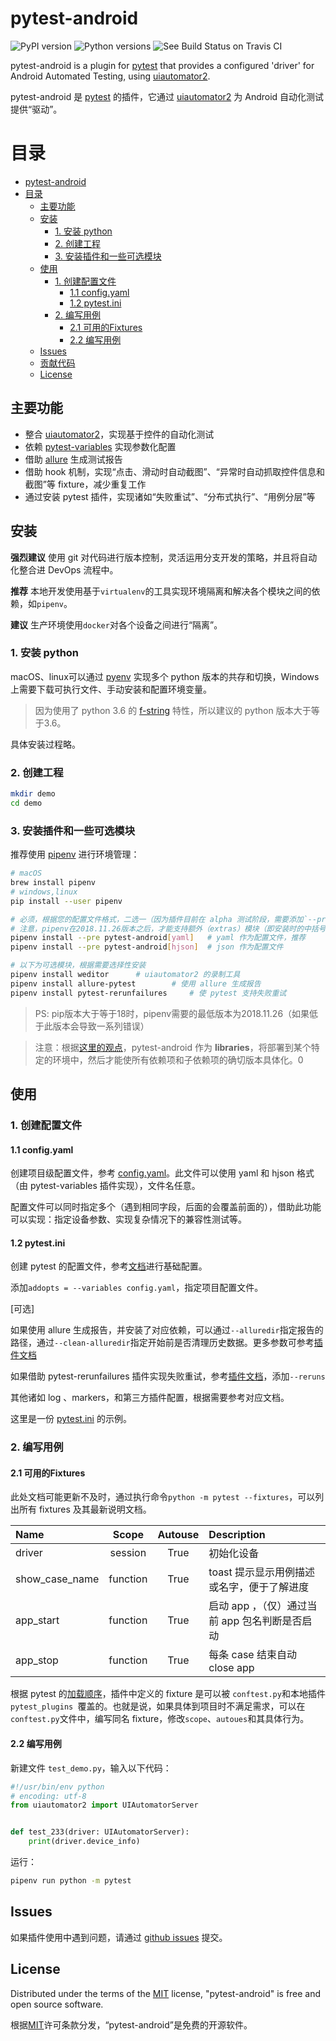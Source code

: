 # pytest-android

![PyPI version](https://img.shields.io/pypi/v/pytest-android.svg) ![Python versions](https://img.shields.io/pypi/pyversions/pytest-android.svg) ![See Build Status on Travis CI](https://travis-ci.org/edsion1107/pytest-android.svg?branch=master)

pytest-android is a plugin for [pytest](http://pytest.org/) that provides a configured 'driver' for Android Automated Testing, using [uiautomator2](https://github.com/openatx/uiautomator2).

pytest-android 是 [pytest](http://pytest.org/) 的插件，它通过 [uiautomator2](https://github.com/openatx/uiautomator2) 为 Android 自动化测试提供“驱动”。



目录
=================

   * [pytest-android](#pytest-android)
   * [目录](#目录)
      * [主要功能](#主要功能)
      * [安装](#安装)
         * [1. 安装 python](#1-安装-python)
         * [2. 创建工程](#2-创建工程)
         * [3. 安装插件和一些可选模块](#3-安装插件和一些可选模块)
      * [使用](#使用)
         * [1. 创建配置文件](#1-创建配置文件)
            * [1.1 config.yaml](#11-configyaml)
            * [1.2 pytest.ini](#12-pytestini)
         * [2. 编写用例](#2-编写用例)
            * [2.1 可用的Fixtures](#21-可用的fixtures)
            * [2.2 编写用例](#22-编写用例)
      * [Issues](#issues)
      * [贡献代码](#贡献代码)
      * [License](#license)

## 主要功能

- 整合 [uiautomator2](https://github.com/openatx/uiautomator2)，实现基于控件的自动化测试
- 依赖 [pytest-variables](https://github.com/pytest-dev/pytest-variables) 实现参数化配置
- 借助 [allure](https://github.com/allure-framework/allure-python) 生成测试报告
- 借助 hook 机制，实现“点击、滑动时自动截图”、“异常时自动抓取控件信息和截图”等 fixture，减少重复工作
- 通过安装 pytest 插件，实现诸如“失败重试”、“分布式执行”、“用例分层”等



## 安装

**强烈建议** 使用 git 对代码进行版本控制，灵活运用分支开发的策略，并且将自动化整合进 DevOps 流程中。

**推荐** 本地开发使用基于`virtualenv`的工具实现环境隔离和解决各个模块之间的依赖，如`pipenv`。

**建议** 生产环境使用`docker`对各个设备之间进行“隔离”。

### 1. 安装 python

macOS、linux可以通过 [pyenv](https://github.com/pyenv/pyenv) 实现多个 python 版本的共存和切换，Windows上需要下载可执行文件、手动安装和配置环境变量。

> 因为使用了 python 3.6 的 [f-string](https://realpython.com/python-f-strings/) 特性，所以建议的 python 版本大于等于3.6。

具体安装过程略。

### 2. 创建工程

```bash
mkdir demo
cd demo
```

### 3. 安装插件和一些可选模块

推荐使用 [pipenv](https://github.com/pypa/pipenv) 进行环境管理：

```bash
# macOS
brew install pipenv
# windows,linux
pip install --user pipenv

# 必须，根据您的配置文件格式，二选一（因为插件目前在 alpha 测试阶段，需要添加`--pre`参数）
# 注意，pipenv在2018.11.26版本之后，才能支持额外（extras）模块（即安装时的中括号语法），所以使用较新的版本、或手动安装
pipenv install --pre pytest-android[yaml]	# yaml 作为配置文件，推荐
pipenv install --pre pytest-android[hjson]	# json 作为配置文件

# 以下为可选模块，根据需要选择性安装
pipenv install weditor		# uiautomator2 的录制工具
pipenv install allure-pytest		# 使用 allure 生成报告
pipenv install pytest-rerunfailures		# 使 pytest 支持失败重试
```
> PS: pip版本大于等于18时，pipenv需要的最低版本为2018.11.26（如果低于此版本会导致一系列错误）

> 注意：根据[这里的观点](https://pipenv.readthedocs.io/en/latest/advanced/#pipfile-vs-setup-py)，pytest-android 作为 **libraries**，将部署到某个特定的环境中，然后才能使所有依赖项和子依赖项的确切版本具体化。0

## 使用

### 1. 创建配置文件

#### 1.1 config.yaml

创建项目级配置文件，参考 [config.yaml](https://raw.githubusercontent.com/edsion1107/pytest-android/master/config.yaml)。此文件可以使用 yaml 和 hjson 格式（由 pytest-variables 插件实现），文件名任意。

配置文件可以同时指定多个（遇到相同字段，后面的会覆盖前面的），借助此功能可以实现：指定设备参数、实现复杂情况下的兼容性测试等。

#### 1.2 pytest.ini

创建 pytest 的配置文件，参考[文档](https://docs.pytest.org/en/latest/reference.html#configuration-options)进行基础配置。

添加`addopts = --variables config.yaml`，指定项目配置文件。



[可选]

如果使用 allure 生成报告，并安装了对应依赖，可以通过`--alluredir`指定报告的路径，通过`--clean-alluredir`指定开始前是否清理历史数据。更多参数可参考[插件文档](https://docs.qameta.io/allure/#_pytest)

如果借助 pytest-rerunfailures 插件实现失败重试，参考[插件文档](https://github.com/pytest-dev/pytest-rerunfailures)，添加`--reruns`

其他诸如 log 、markers，和第三方插件配置，根据需要参考对应文档。



这里是一份 [pytest.ini](https://raw.githubusercontent.com/edsion1107/pytest-android/master/pytest.ini) 的示例。

### 2. 编写用例

#### 2.1 可用的Fixtures

此处文档可能更新不及时，通过执行命令`python -m pytest --fixtures`，可以列出所有 fixtures 及其最新说明文档。

| Name           |  Scope   | Autouse | Description                                    |
| :------------- | :------: | :-----: | :--------------------------------------------- |
| driver         | session  |  True   | 初始化设备                                     |
| show_case_name | function |  True   | toast 提示显示用例描述或名字，便于了解进度     |
| app_start      | function |  True   | 启动 app ，（仅）通过当前 app 包名判断是否启动 |
| app_stop       | function |  True   | 每条 case 结束自动 close app                   |

根据 pytest 的[加载顺序](https://docs.pytest.org/en/latest/writing_plugins.html#plugin-discovery-order-at-tool-startup)，插件中定义的 fixture 是可以被 `conftest.py`和本地插件`pytest_plugins `覆盖的。也就是说，如果具体到项目时不满足需求，可以在`conftest.py`文件中，编写同名 fixture，修改`scope`、`autoues`和其具体行为。

#### 2.2 编写用例

新建文件 `test_demo.py`，输入以下代码：

```python
#!/usr/bin/env python
# encoding: utf-8
from uiautomator2 import UIAutomatorServer


def test_233(driver: UIAutomatorServer):
    print(driver.device_info)
```



运行：

```bash
pipenv run python -m pytest
```



## Issues

如果插件使用中遇到问题，请通过 [github issues](https://github.com/edsion1107/pytest-android/issues) 提交。



## License

Distributed under the terms of the [MIT](LICENSE) license, "pytest-android" is free and open source software.

根据[MIT](LICENSE)许可条款分发，“pytest-android”是免费的开源软件。